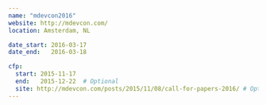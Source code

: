 ```yaml
---
name: "mdevcon2016"
website: http://mdevcon.com/
location: Amsterdam, NL

date_start: 2016-03-17
date_end:   2016-03-18

cfp:
  start: 2015-11-17
  end:   2015-12-22  # Optional
  site: http://mdevcon.com/posts/2015/11/08/call-for-papers-2016/ # Optional, will default to website
---
```

